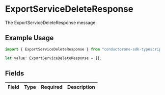 # ExportServiceDeleteResponse

The ExportServiceDeleteResponse message.

## Example Usage

```typescript
import { ExportServiceDeleteResponse } from "conductorone-sdk-typescript/sdk/models/shared";

let value: ExportServiceDeleteResponse = {};
```

## Fields

| Field       | Type        | Required    | Description |
| ----------- | ----------- | ----------- | ----------- |